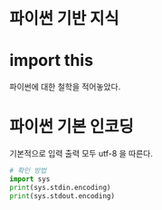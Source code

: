 # 파이썬 기반 지식

# import this

파이썬에 대한 철학을 적어놓았다.

# 파이썬 기본 인코딩

기본적으로 입력 출력 모두 utf-8 을 따른다.

```python
# 확인 방법
import sys
print(sys.stdin.encoding)
print(sys.stdout.encoding)
```